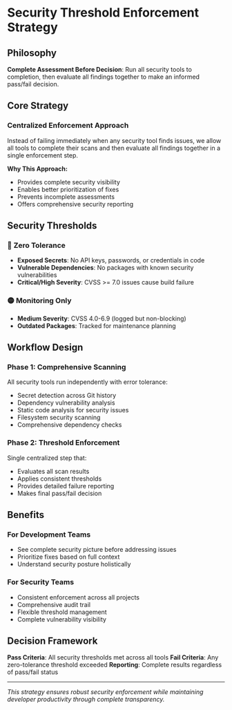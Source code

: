 # Security Threshold Enforcement Strategy

## Philosophy
**Complete Assessment Before Decision**: Run all security tools to completion, then evaluate all findings together to make an informed pass/fail decision.

## Core Strategy

### **Centralized Enforcement Approach**
Instead of failing immediately when any security tool finds issues, we allow all tools to complete their scans and then evaluate all findings together in a single enforcement step.

**Why This Approach:**
- Provides complete security visibility
- Enables better prioritization of fixes
- Prevents incomplete assessments
- Offers comprehensive security reporting

## Security Thresholds

### 🔴 **Zero Tolerance**
- **Exposed Secrets**: No API keys, passwords, or credentials in code
- **Vulnerable Dependencies**: No packages with known security vulnerabilities
- **Critical/High Severity**: CVSS >= 7.0 issues cause build failure

### 🟡 **Monitoring Only**
- **Medium Severity**: CVSS 4.0-6.9 (logged but non-blocking)
- **Outdated Packages**: Tracked for maintenance planning

## Workflow Design

### **Phase 1: Comprehensive Scanning**
All security tools run independently with error tolerance:
- Secret detection across Git history
- Dependency vulnerability analysis
- Static code analysis for security issues
- Filesystem security scanning
- Comprehensive dependency checks

### **Phase 2: Threshold Enforcement**
Single centralized step that:
- Evaluates all scan results
- Applies consistent thresholds
- Provides detailed failure reporting
- Makes final pass/fail decision

## Benefits

### **For Development Teams**
- See complete security picture before addressing issues
- Prioritize fixes based on full context
- Understand security posture holistically

### **For Security Teams**
- Consistent enforcement across all projects
- Comprehensive audit trail
- Flexible threshold management
- Complete vulnerability visibility

## Decision Framework

**Pass Criteria**: All security thresholds met across all tools
**Fail Criteria**: Any zero-tolerance threshold exceeded
**Reporting**: Complete results regardless of pass/fail status

---
*This strategy ensures robust security enforcement while maintaining developer productivity through complete transparency.*